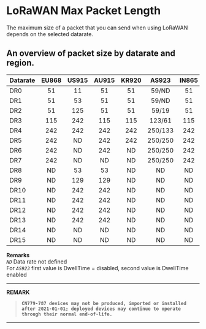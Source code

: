 # LoRaWAN Max Packet Length
The maximum size of a packet that you can send when using LoRaWAN depends on the selected datarate.

## An overview of packet size by datarate and region.

| Datarate | EU868 | US915 | AU915 | KR920 | AS923 | IN865 | CN470 | EU433 |
| -- | :-: | :-: | :-: | :-: | :-: | :-: | :-: | :-: |
| DR0 | 51 | 11 | 51 | 51 | 59/ND | 51 | 51 | 51 |
| DR1 | 51 | 53 | 51 | 51 | 59/ND | 51 | 51 | 51 |
| DR2 | 51 | 125 | 51 | 51 | 59/19 | 51 | 51 | 51 |
| DR3 | 115 | 242 | 115 | 115 | 123/61 | 115 | 115 | 115 |
| DR4 | 242 | 242 | 242 | 242 | 250/133 | 242 | 242 | 242 |
| DR5 | 242 | ND | 242 | 242 | 250/250 | 242 | 242 | 242 |
| DR6 | 242 | ND | 242 | ND | 250/250 | 242 | ND | 242 |
| DR7 | 242 | ND | ND | ND | 250/250 | 242 | ND | 242 |
| DR8 | ND | 53 | 53 | ND | ND | ND | ND | ND |
| DR9 | ND | 129 | 129 | ND | ND | ND | ND | ND |
| DR10 | ND | 242 | 242 | ND | ND | ND | ND | ND |
| DR11 | ND | 242 | 242 | ND | ND | ND | ND | ND |
| DR12 | ND | 242 | 242 | ND | ND | ND | ND | ND |
| DR13 | ND | 242 | 242 | ND | ND | ND | ND | ND |
| DR14 | ND | ND | ND | ND | ND | ND | ND | ND |
| DR15 | ND | ND | ND | ND | ND | ND | ND | ND |

**Remarks**      
_`ND`_ Data rate not defined    
For _`AS923`_ first value is DwellTime = disabled, second value is DwellTime enabled    


----

**REMARK**    
> **`CN779-787 devices may not be produced, imported or installed after 2021-01-01; deployed devices may continue to operate through their normal end-of-life.`**    

----
